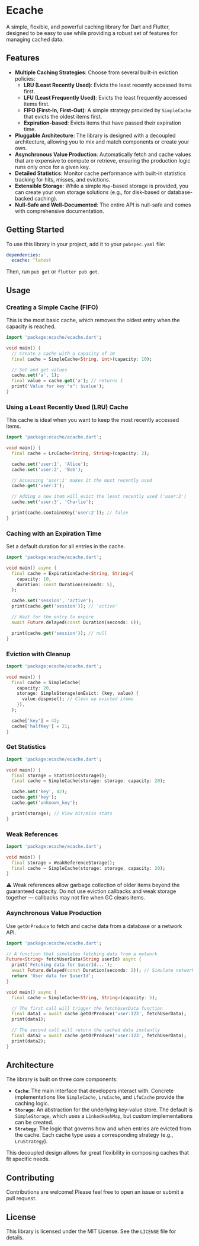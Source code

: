 # Ecache

A simple, flexible, and powerful caching library for Dart and Flutter, designed to be easy to use while providing a robust set of features for managing cached data.

## Features

- **Multiple Caching Strategies**: Choose from several built-in eviction policies:
  - **LRU (Least Recently Used)**: Evicts the least recently accessed items first.
  - **LFU (Least Frequently Used)**: Evicts the least frequently accessed items first.
  - **FIFO (First-In, First-Out)**: A simple strategy provided by `SimpleCache` that evicts the oldest items first.
  - **Expiration-based**: Evicts items that have passed their expiration time.
- **Pluggable Architecture**: The library is designed with a decoupled architecture, allowing you to mix and match components or create your own.
- **Asynchronous Value Production**: Automatically fetch and cache values that are expensive to compute or retrieve, ensuring the production logic runs only once for a given key.
- **Detailed Statistics**: Monitor cache performance with built-in statistics tracking for hits, misses, and evictions.
- **Extensible Storage**: While a simple `Map`-based storage is provided, you can create your own storage solutions (e.g., for disk-based or database-backed caching).
- **Null-Safe and Well-Documented**: The entire API is null-safe and comes with comprehensive documentation.

## Getting Started

To use this library in your project, add it to your `pubspec.yaml` file:

```yaml
dependencies:
  ecache: ^latest
```

Then, run `pub get` or `flutter pub get`.

## Usage

### Creating a Simple Cache (FIFO)

This is the most basic cache, which removes the oldest entry when the capacity is reached.

```dart
import 'package:ecache/ecache.dart';

void main() {
  // Create a cache with a capacity of 10
  final cache = SimpleCache<String, int>(capacity: 10);

  // Set and get values
  cache.set('a', 1);
  final value = cache.get('a'); // returns 1
  print('Value for key "a": $value');
}
```

### Using a Least Recently Used (LRU) Cache

This cache is ideal when you want to keep the most recently accessed items.

```dart
import 'package:ecache/ecache.dart';

void main() {
  final cache = LruCache<String, String>(capacity: 2);

  cache.set('user:1', 'Alice');
  cache.set('user:2', 'Bob');

  // Accessing 'user:1' makes it the most recently used
  cache.get('user:1');

  // Adding a new item will evict the least recently used ('user:2')
  cache.set('user:3', 'Charlie');

  print(cache.containsKey('user:2')); // false
}
```

### Caching with an Expiration Time

Set a default duration for all entries in the cache.

```dart
import 'package:ecache/ecache.dart';

void main() async {
  final cache = ExpirationCache<String, String>(
    capacity: 10,
    duration: const Duration(seconds: 5),
  );

  cache.set('session', 'active');
  print(cache.get('session')); // 'active'

  // Wait for the entry to expire
  await Future.delayed(const Duration(seconds: 6));

  print(cache.get('session')); // null
}
```

### Eviction with Cleanup

```dart
import 'package:ecache/ecache.dart';

void main() {
  final cache = SimpleCache(
    capacity: 20,
    storage: SimpleStorage(onEvict: (key, value) {
      value.dispose(); // Clean up evicted items
    }),
  );

  cache['key'] = 42;
  cache['halfKey'] = 21;
}
```

### Get Statistics

```dart
import 'package:ecache/ecache.dart';

void main() {
  final storage = StatisticsStorage();
  final cache = SimpleCache(storage: storage, capacity: 20);

  cache.set('key', 42);
  cache.get('key');
  cache.get('unknown_key');

  print(storage); // View hit/miss stats
}
```

### Weak References

```dart
import 'package:ecache/ecache.dart';

void main() {
  final storage = WeakReferenceStorage();
  final cache = SimpleCache(storage: storage, capacity: 20);
}
```

⚠️ Weak references allow garbage collection of older items beyond the guaranteed capacity.
Do not use eviction callbacks and weak storage together — callbacks may not fire when GC clears items.

### Asynchronous Value Production

Use `getOrProduce` to fetch and cache data from a database or a network API.

```dart
import 'package:ecache/ecache.dart';

// A function that simulates fetching data from a network
Future<String> fetchUserData(String userId) async {
  print('Fetching data for $userId...');
  await Future.delayed(const Duration(seconds: 2)); // Simulate network latency
  return 'User data for $userId';
}

void main() async {
  final cache = SimpleCache<String, String>(capacity: 5);

  // The first call will trigger the fetchUserData function
  final data1 = await cache.getOrProduce('user:123', fetchUserData);
  print(data1);

  // The second call will return the cached data instantly
  final data2 = await cache.getOrProduce('user:123', fetchUserData);
  print(data2);
}
```

## Architecture

The library is built on three core components:

- **`Cache`**: The main interface that developers interact with. Concrete implementations like `SimpleCache`, `LruCache`, and `LfuCache` provide the caching logic.
- **`Storage`**: An abstraction for the underlying key-value store. The default is `SimpleStorage`, which uses a `LinkedHashMap`, but custom implementations can be created.
- **`Strategy`**: The logic that governs how and when entries are evicted from the cache. Each cache type uses a corresponding strategy (e.g., `LruStrategy`).

This decoupled design allows for great flexibility in composing caches that fit specific needs.

## Contributing

Contributions are welcome! Please feel free to open an issue or submit a pull request.

## License

This library is licensed under the MIT License. See the `LICENSE` file for details.


